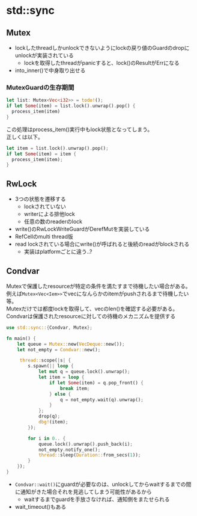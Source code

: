 # std::sync

## Mutex

* lockしたthreadしかunlockできないようにlockの戻り値のGuardのdropにunlockが実装されている
  * lockを取得したthreadがpanicすると、lock()のResultがErrになる
* into_inner()で中身取り出せる

### MutexGuardの生存期間

```rust
let list: Mutex<Vec<i32>> = todo!();
if let Some(item) = list.lock().unwrap().pop() {
  process_item(item)
}
```

この処理はprocess_item()実行中もlock状態となってしまう。  
正しくは以下。

```rust
let item = list.lock().unwrap().pop();
if let Some(item) = item {
  process_item(item);
}
```

## RwLock

* 3つの状態を遷移する
  * lockされていない
  * writerによる排他lock
  * 任意の数のreaderのlock
* write()のRwLockWriteGuardがDerefMutを実装している
* RefCellのmulti thread版
* read lockされている場合にwrite()が呼ばれると後続のreadがblockされる
  * 実装はplatformごとに違う..?

## Condvar

Mutexで保護したresourceが特定の条件を満たすまで待機したい場合がある。  
例えば`Mutex<Vec<Iem>>`でvecになんらかのitemがpushされるまで待機したい等。  
Mutexだけでは都度lockを取得して、vecのlen()を確認する必要がある。  
Condvarは保護されたresourceに対しての待機のメカニズムを提供する

```rust
use std::sync::{Condvar, Mutex};

fn main() {
    let queue = Mutex::new(VecDeque::new());
    let not_empty = Condvar::new();

     thread::scope(|s| {
        s.spawn(|| loop {
            let mut q = queue.lock().unwrap();
            let item = loop {
                if let Some(item) = q.pop_front() {
                    break item;
                } else {
                    q = not_empty.wait(q).unwrap();
                }
            };
            drop(q);
            dbg!(item);
        });

        for i in 0.. {
            queue.lock().unwrap().push_back(i);
            not_empty.notify_one();
            thread::sleep(Duration::from_secs(1));
        }
    });
}
```

* `Condvar::wait()`にguardが必要なのは、unlockしてからwaitするまでの間に通知がきた場合それを見逃してしまう可能性があるから
  * waitするまでguardを手放さなければ、通知側をまたせられる
* wait_timeout()もある